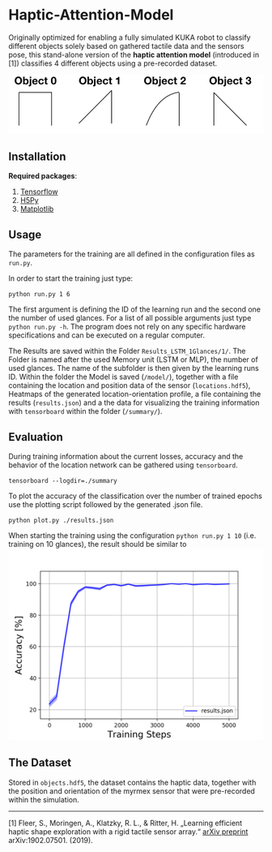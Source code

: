 # Haptic-Attention-Model
Originally optimized for enabling a fully simulated KUKA robot to classify different objects solely based on gathered tactile data and the sensors pose, this stand-alone version of the **haptic attention model** (introduced in [1]) classifies 4 different objects using a pre-recorded dataset.

![Objects](./images/objects.png)

## Installation

**Required packages**:
1. [Tensorflow](https://www.tensorflow.org/)
2. [H5Py](https://www.h5py.org/) 
3. [Matplotlib](https://matplotlib.org/)

## Usage
The parameters for the training are all defined in the configuration files as
`run.py`.

In order to start the training just type:
```
python run.py 1 6
```
The first argument is defining the ID of the learning run and the second one the number of used glances. 
For a list of all possible arguments just type `python run.py -h`. The program does not rely on any specific hardware specifications and can be executed on a regular computer.

The Results are saved within the Folder `Results_LSTM_1Glances/1/`. The Folder is named after the used Memory unit (LSTM or MLP), the number of used glances. The name of the subfolder is then given by the learning runs ID. Within the folder the Model is saved (`/model/`), together with a file containing the location and position data of the sensor (`locations.hdf5`), Heatmaps of the generated location-orientation profile, a file containing the results (`results.json`) and a the data for visualizing the training information with `tensorboard` within the folder  (`/summary/`).

## Evaluation
During training information about the current losses, accuracy 
and the behavior of the location network can be gathered using `tensorboard`. 
```
tensorboard --logdir=./summary
```

To plot the accuracy of the classification over the number of trained epochs use the plotting script followed by the generated .json file.
```
python plot.py ./results.json
```
When starting the training using the configuration `python run.py 1 10` (i.e. training on 10 glances), the result should be similar to
![Objects](./images/plot.png)

## The Dataset

Stored in `objects.hdf5`, the dataset contains the haptic data, together with the position and orientation of the myrmex sensor that were pre-recorded within the simulation.

--------
[1] Fleer, S., Moringen, A., Klatzky, R. L., & Ritter, H.  „Learning efficient haptic shape exploration with a rigid tactile sensor array.“ [arXiv preprint](https://arxiv.org/abs/1902.07501) arXiv:1902.07501. (2019).